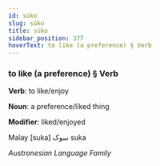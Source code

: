 ```yaml
---
id: süko
slug: süko
title: süko
sidebar_position: 377
hoverText: to like (a preference) § Verb
---
```


### to like (a preference) § Verb

**Verb**: to like/enjoy

**Noun**: a preference/liked thing

**Modifier**: liked/enjoyed

Malay ⁧ suka سوک  [suka]

*Austronesian Language Family*